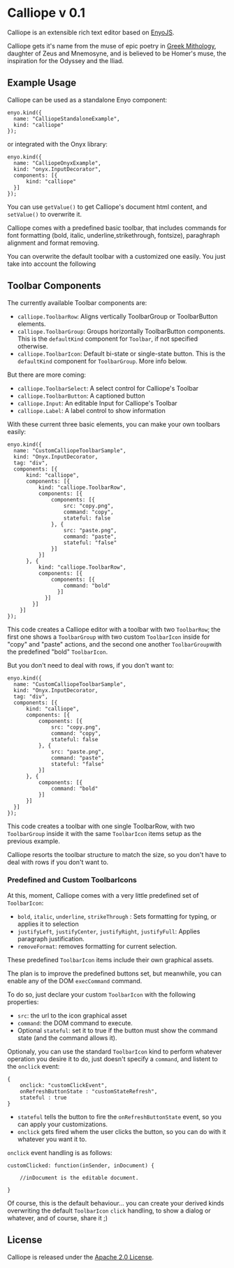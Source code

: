 Calliope v 0.1
==============


Calliope is an extensible rich text editor based on [EnyoJS](http://www.enyojs.com).

Calliope gets it's name from the muse of epic poetry in [Greek Mithology](http://en.wikipedia.org/wiki/Calliope), daughter of Zeus and Mnemosyne, and is believed to be Homer's muse, the inspiration for the Odyssey and the Iliad.

Example Usage
-------------

Calliope can be used as a standalone Enyo component:

    enyo.kind({
      name: "CalliopeStandaloneExample",
      kind: "calliope"
    });
	
or integrated with the Onyx library:

    enyo.kind({
      name: "CalliopeOnyxExample",
      kind: "onyx.InputDecorator",
      components: [{
          kind: "calliope"
      }]
    });

You can use `getValue()` to get Calliope's document html content, and `setValue()` to overwrite it.

Calliope comes with a predefined basic toolbar, that includes commands for font formatting (bold, italic, underline,strikethrough, fontsize), paraghraph alignment and format removing.

You can overwrite the default toolbar with a customized one easily. You just take into account the following

Toolbar Components
------------------

The currently available Toolbar components are:

* `calliope.ToolbarRow`: Aligns vertically ToolbarGroup or ToolbarButton elements.
* `calliope.ToolbarGroup`: Groups horizontally ToolbarButton components. This is the `defaultKind` component for `Toolbar`, if not specified otherwise.
* `calliope.ToolbarIcon`: Default bi-state or single-state button. This is the `defaultKind` component for `ToolbarGroup`. More info below.

But there are more coming:

* `calliope.ToolbarSelect`: A select control for Calliope's Toolbar
* `calliope.ToolbarButton`: A captioned button
* `calliope.Input`: An editable Input for Calliope's Toolbar
* `calliope.Label`: A label control to show information

With these current three basic elements, you can make your own toolbars easily:

    enyo.kind({
      name: "CustomCalliopeToolbarSample",
      kind: "Onyx.InputDecorator,
      tag: "div",
      components: [{
          kind: "calliope",
          components: [{
              kind: "calliope.ToolbarRow",
              components: [{
                  components: [{
                      src: "copy.png",
                      command: "copy",
                      stateful: false
                  }, {
                      src: "paste.png",
                      command: "paste",
                      stateful: "false"
                  }]
              }]
          }, {
              kind: "calliope.ToolbarRow",
              components: [{
                  components: [{
                      command: "bold"
                    }]
                }]
            }]
        }]
    });
                  
This code creates a Calliope editor with a toolbar with two `ToolbarRow`; the first one shows a `ToolbarGroup` with two custom `ToolbarIcon` inside for "copy" and "paste" actions, and the second one another `ToolbarGroup`with the predefined "bold" `ToolbarIcon`.

But you don't need to deal with rows, if you don't want to:

    enyo.kind({
      name: "CustomCalliopeToolbarSample",
      kind: "Onyx.InputDecorator,
      tag: "div",
      components: [{
          kind: "calliope",
          components: [{
              components: [{
                  src: "copy.png",
                  command: "copy",
                  stateful: false
              }, {
                  src: "paste.png",
                  command: "paste",
                  stateful: "false"
              }]
          }, {
              components: [{
                  command: "bold"
              }]
          }]
      }]
    });

This code creates a toolbar with one single ToolbarRow, with two `ToolbarGroup` inside it with the same `ToolbarIcon` items setup as the previous example.

Calliope resorts the toolbar structure to match the size, so you don't have to deal with rows if you don't want to.

### Predefined and Custom ToolbarIcons

At this, moment, Calliope comes with a very little predefined set of `ToolbarIcon`:

* `bold`, `italic`, `underline`, `strikeThrough` : Sets formatting for typing, or applies it to selection
* `justifyLeft`, `justifyCenter`, `justifyRight`, `justifyFull`: Applies paragraph justification.
* `removeFormat`: removes formatting for current selection.

These predefined `ToolbarIcon` items include their own graphical assets.

The plan is to improve the predefined buttons set, but meanwhile, you can enable any of the DOM `execCommand` command.

To do so, just declare your custom `ToolbarIcon` with the following properties:

* `src`: the url to the icon graphical asset
* `command`: the DOM command to execute.
* Optional `stateful`: set it to true if the button must show the command state (and the command allows it).

Optionaly, you can use the standard `ToolbarIcon` kind to perform whatever operation you desire it to do, just doesn't specify a `command`, and listent to the `onclick` event:

	{
		onclick: "customClickEvent",
		onRefreshButtonState : "customStateRefresh",
		stateful : true
	}
	
* `stateful` tells the button to fire the `onRefreshButtonState` event, so you can apply your customizations.
* `onclick` gets fired whem the user clicks the button, so you can do with it whatever you want it to.

`onclick` event handling is as follows: 

	customClicked: function(inSender, inDocument) {
	
		//inDocument is the editable document.
		
	}

Of course, this is the default behaviour... you can create your derived kinds overwriting the default `ToolbarIcon` `click` handling, to show a dialog or whatever, and of course, share it ;)

License
-------

Calliope is released under the [Apache 2.0 License](http://www.apache.org/licenses/LICENSE-2.0).